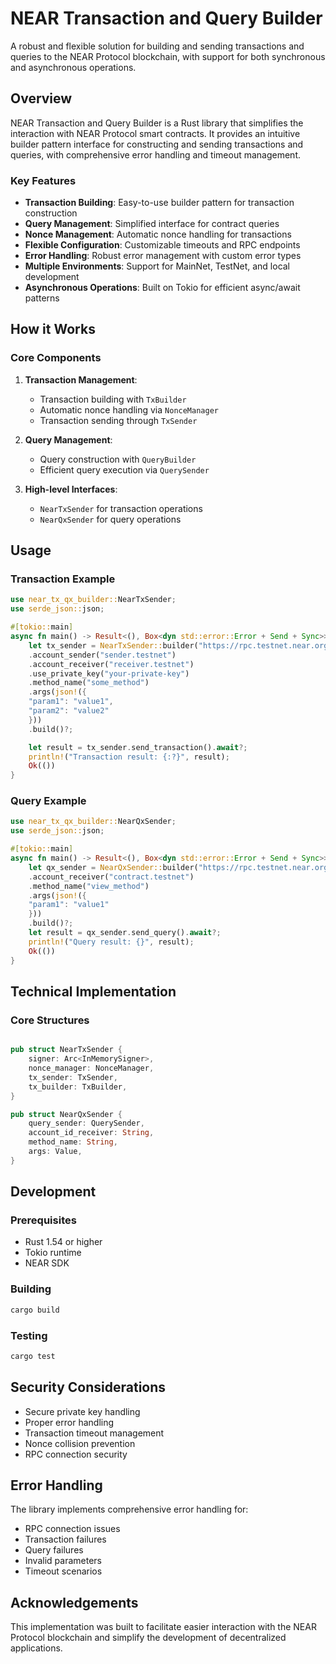 # NEAR Transaction and Query Builder

A robust and flexible solution for building and sending transactions and queries to the NEAR Protocol blockchain, with support for both synchronous and asynchronous operations.

## Overview

NEAR Transaction and Query Builder is a Rust library that simplifies the interaction with NEAR Protocol smart contracts. It provides an intuitive builder pattern interface for constructing and sending transactions and queries, with comprehensive error handling and timeout management.

### Key Features

* **Transaction Building**: Easy-to-use builder pattern for transaction construction
* **Query Management**: Simplified interface for contract queries
* **Nonce Management**: Automatic nonce handling for transactions
* **Flexible Configuration**: Customizable timeouts and RPC endpoints
* **Error Handling**: Robust error management with custom error types
* **Multiple Environments**: Support for MainNet, TestNet, and local development
* **Asynchronous Operations**: Built on Tokio for efficient async/await patterns

## How it Works

### Core Components

1. **Transaction Management**:
   * Transaction building with `TxBuilder`
   * Automatic nonce handling via `NonceManager`
   * Transaction sending through `TxSender`

2. **Query Management**:
   * Query construction with `QueryBuilder`
   * Efficient query execution via `QuerySender`

3. **High-level Interfaces**:
   * `NearTxSender` for transaction operations
   * `NearQxSender` for query operations

## Usage

### Transaction Example

```rust
use near_tx_qx_builder::NearTxSender;
use serde_json::json;

#[tokio::main]
async fn main() -> Result<(), Box<dyn std::error::Error + Send + Sync>> {
    let tx_sender = NearTxSender::builder("https://rpc.testnet.near.org")
    .account_sender("sender.testnet")
    .account_receiver("receiver.testnet")
    .use_private_key("your-private-key")
    .method_name("some_method")
    .args(json!({
    "param1": "value1",
    "param2": "value2"
    }))
    .build()?;

    let result = tx_sender.send_transaction().await?;
    println!("Transaction result: {:?}", result);
    Ok(())
}

```

### Query Example

```rust
use near_tx_qx_builder::NearQxSender;
use serde_json::json;

#[tokio::main]
async fn main() -> Result<(), Box<dyn std::error::Error + Send + Sync>> {
    let qx_sender = NearQxSender::builder("https://rpc.testnet.near.org")
    .account_receiver("contract.testnet")
    .method_name("view_method")
    .args(json!({
    "param1": "value1"
    }))
    .build()?;
    let result = qx_sender.send_query().await?;
    println!("Query result: {}", result);
    Ok(())
}
```


## Technical Implementation

### Core Structures


```rust

pub struct NearTxSender {
    signer: Arc<InMemorySigner>,
    nonce_manager: NonceManager,
    tx_sender: TxSender,
    tx_builder: TxBuilder,
}

pub struct NearQxSender {
    query_sender: QuerySender,
    account_id_receiver: String,
    method_name: String,
    args: Value,
}
```

## Development

### Prerequisites

* Rust 1.54 or higher
* Tokio runtime
* NEAR SDK

### Building

```bash
cargo build
```

### Testing

```bash
cargo test
```

## Security Considerations

* Secure private key handling
* Proper error handling
* Transaction timeout management
* Nonce collision prevention
* RPC connection security

## Error Handling

The library implements comprehensive error handling for:
* RPC connection issues
* Transaction failures
* Query failures
* Invalid parameters
* Timeout scenarios

## Acknowledgements

This implementation was built to facilitate easier interaction with the NEAR Protocol blockchain and simplify the development of decentralized applications.